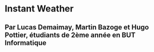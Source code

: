 # Instant Weather
## Par Lucas Demaimay, Martin Bazoge et Hugo Pottier, étudiants de 2ème année en BUT Informatique
